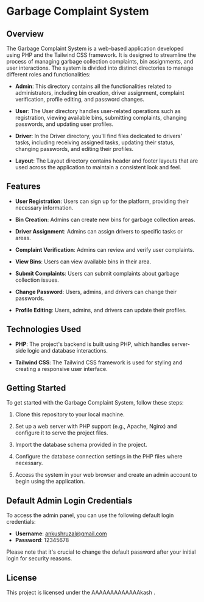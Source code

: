 # Garbage Complaint System

## Overview

The Garbage Complaint System is a web-based application developed using PHP and the Tailwind CSS framework. It is designed to streamline the process of managing garbage collection complaints, bin assignments, and user interactions. The system is divided into distinct directories to manage different roles and functionalities:

- **Admin**: This directory contains all the functionalities related to administrators, including bin creation, driver assignment, complaint verification, profile editing, and password changes.

- **User**: The User directory handles user-related operations such as registration, viewing available bins, submitting complaints, changing passwords, and updating user profiles.

- **Driver**: In the Driver directory, you'll find files dedicated to drivers' tasks, including receiving assigned tasks, updating their status, changing passwords, and editing their profiles.

- **Layout**: The Layout directory contains header and footer layouts that are used across the application to maintain a consistent look and feel.

## Features

- **User Registration**: Users can sign up for the platform, providing their necessary information.

- **Bin Creation**: Admins can create new bins for garbage collection areas.

- **Driver Assignment**: Admins can assign drivers to specific tasks or areas.

- **Complaint Verification**: Admins can review and verify user complaints.

- **View Bins**: Users can view available bins in their area.

- **Submit Complaints**: Users can submit complaints about garbage collection issues.

- **Change Password**: Users, admins, and drivers can change their passwords.

- **Profile Editing**: Users, admins, and drivers can update their profiles.

## Technologies Used

- **PHP**: The project's backend is built using PHP, which handles server-side logic and database interactions.

- **Tailwind CSS**: The Tailwind CSS framework is used for styling and creating a responsive user interface.

## Getting Started

To get started with the Garbage Complaint System, follow these steps:

1. Clone this repository to your local machine.

2. Set up a web server with PHP support (e.g., Apache, Nginx) and configure it to serve the project files.

3. Import the database schema provided in the project.

4. Configure the database connection settings in the PHP files where necessary.

5. Access the system in your web browser and create an admin account to begin using the application.

## Default Admin Login Credentials

To access the admin panel, you can use the following default login credentials:

- **Username**: ankushruzal@gmail.com
- **Password**: 12345678

Please note that it's crucial to change the default password after your initial login for security reasons.

## License

This project is licensed under the AAAAAAAAAAAAAkash .



